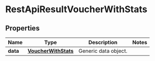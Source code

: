 
# RestApiResultVoucherWithStats

## Properties
Name | Type | Description | Notes
------------ | ------------- | ------------- | -------------
**data** | [**VoucherWithStats**](VoucherWithStats.md) | Generic data object. | 




